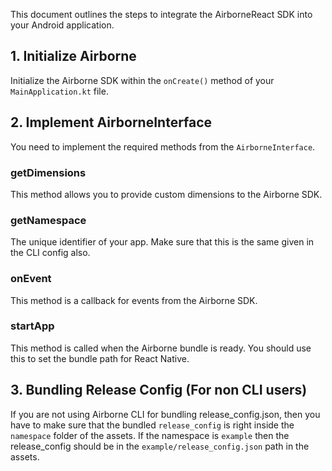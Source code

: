 This document outlines the steps to integrate the AirborneReact SDK into your Android application.

## 1. Initialize Airborne

Initialize the Airborne SDK within the `onCreate()` method of your `MainApplication.kt` file.

## 2. Implement AirborneInterface

You need to implement the required methods from the `AirborneInterface`.

### getDimensions

This method allows you to provide custom dimensions to the Airborne SDK.

### getNamespace

The unique identifier of your app. Make sure that this is the same given in the CLI config also.

### onEvent

This method is a callback for events from the Airborne SDK.

### startApp

This method is called when the Airborne bundle is ready. You should use this to set the bundle path for React Native.

## 3. Bundling Release Config (For non CLI users)

If you are not using Airborne CLI for bundling release_config.json, then you have to make sure that the bundled `release_config` is right inside the `namespace` folder of the assets. If the namespace is `example` then the release_config should be in the `example/release_config.json` path in the assets.
